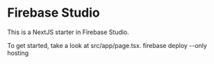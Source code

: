 # Firebase Studio

This is a NextJS starter in Firebase Studio.

To get started, take a look at src/app/page.tsx.
firebase deploy --only hosting